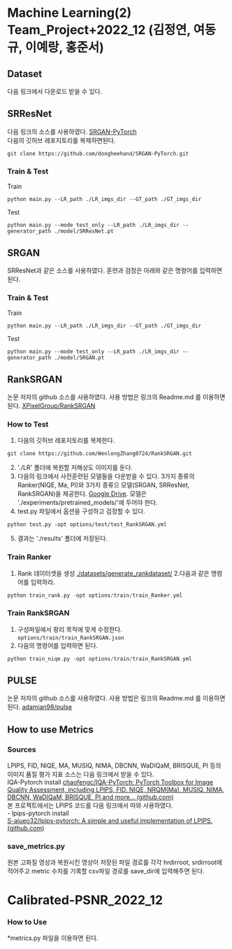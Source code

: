 # Machine Learning(2) Team_Project+2022_12 (김정연, 여동규, 이예랑, 홍준서)
## Dataset 
 다음 링크에서 다운로드 받을 수 있다.

## SRResNet 
 다음 링크의 소스를 사용하였다. [SRGAN-PyTorch](https://github.com/dongheehand/SRGAN-PyTorch.git)
<br>다음의 깃허브 레포지토리를 복제하면된다.

```
git clone https://github.com/dongheehand/SRGAN-PyTorch.git
```
### Train & Test
 Train 
```
python main.py --LR_path ./LR_imgs_dir --GT_path ./GT_imgs_dir
```
Test
```
python main.py --mode test_only --LR_path ./LR_imgs_dir --generator_path ./model/SRResNet.pt
```

## SRGAN
 SRResNet과 같은 소스를 사용하였다. 훈련과 검정은 아래와 같은 명령어를 입력하면 된다.
### Train & Test
 Train 
```
python main.py --LR_path ./LR_imgs_dir --GT_path ./GT_imgs_dir
```
Test
```
python main.py --mode test_only --LR_path ./LR_imgs_dir --generator_path ./model/SRGAN.pt
```

## RankSRGAN
 논문 저자의 github 소스를 사용하였다. 사용 방법은 링크의 Readme.md 를 이용하면 된다.
 [XPixelGroup/RankSRGAN](https://github.com/XPixelGroup/RankSRGAN.git)

### How to Test 
1. 다음의 깃허브 레포지토리를 복제한다. 
```
git clone https://github.com/WenlongZhang0724/RankSRGAN.git
```
2. './LR' 폴더에 복원할 저해상도 이미지를 둔다.
3. 다음의 링크에서 사전훈련된 모델들을 다운받을 수 있다. 3가지 종류의 Ranker(NIQE, Ma, PI)와 3가지 종류으 모델(SRGAN, SRResNet, RankSRGAN)을 제공한다. [Google Drive](https://drive.google.com/drive/folders/1_KhEc_zBRW7iLeEJITU3i923DC6wv51T?usp=sharing). 모델은 './experiments/pretrained_models/'에 두어야 한다.
5. test.py 파일에서 옵션을 구성하고 검정할 수 있다.
```
python test.py -opt options/test/test_RankSRGAN.yml
```
5. 결과는 './results' 폴더에 저장된다.

### Train Ranker
1. Rank 데이터셋을 생성  [./datasets/generate_rankdataset/](datasets/generate_rankdataset)
2.다음과 같은 명령어를 입력하라.
```c++
python train_rank.py -opt options/train/train_Ranker.yml
```

### Train RankSRGAN

1. 구성파일에서 팡리 목적에 맞게 수정한다.  `options/train/train_RankSRGAN.json`
2. 다음의 명령어를 입력하면 된다.
```c++
python train_niqe.py -opt options/train/train_RankSRGAN.yml
```

## PULSE 
 논문 저자의 github 소스를 사용하였다. 사용 방법은 링크의 Readme.md 를 이용하면 된다.
 [adamian98/pulse](https://github.com/adamian98/pulse)

## How to use Metrics 
### Sources
 LPIPS, FID, NIQE, MA, MUSIQ, NIMA, DBCNN, WaDIQaM, BRISQUE, PI 등의 이미지 품질 평가 지표 소스는 다음 링크에서 받을 수 있다.
 <br>IQA-Pytorch install  [chaofengc/IQA-PyTorch: PyTorch Toolbox for Image Quality Assessment, including LPIPS, FID, NIQE, NRQM(Ma), MUSIQ, NIMA, DBCNN, WaDIQaM, BRISQUE, PI and more... (github.com)](https://github.com/chaofengc/IQA-PyTorch)
 <br> 본 프로젝트에서는 LPIPS 코드를 다음 링크에서 따와 사용하였다. 
 <br> - lpips-pytorch install 
 <br> [S-aiueo32/lpips-pytorch: A simple and useful implementation of LPIPS. (github.com)](https://github.com/S-aiueo32/lpips-pytorch)

### save_metrics.py
 원본 고화질 영상과 복원시킨 영상이 저장된 파일 경로를 각각 hrdirroot, srdirroot에 적어주고 metric 수치를 기록할 csv파일 경로를 save_dir에 입력해주면 된다.


# Calibrated-PSNR_2022_12
### How to Use 
 *metrics.py 파일을 이용하면 된다.

